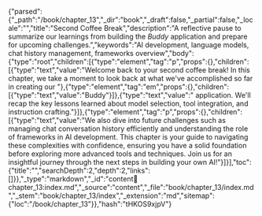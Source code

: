 {"parsed":{"_path":"/book/chapter_13","_dir":"book","_draft":false,"_partial":false,"_locale":"","title":"Second Coffee Break","description":"A reflective pause to summarize our learnings from building the *Buddy* application and prepare for upcoming challenges.","keywords":"AI development, language models, chat history management, frameworks overview","body":{"type":"root","children":[{"type":"element","tag":"p","props":{},"children":[{"type":"text","value":"Welcome back to your second coffee break! In this chapter, we take a moment to look back at what we've accomplished so far in creating our "},{"type":"element","tag":"em","props":{},"children":[{"type":"text","value":"Buddy"}]},{"type":"text","value":" application. We'll recap the key lessons learned about model selection, tool integration, and instruction crafting."}]},{"type":"element","tag":"p","props":{},"children":[{"type":"text","value":"We also dive into future challenges such as managing chat conversation history efficiently and understanding the role of frameworks in AI development. This chapter is your guide to navigating these complexities with confidence, ensuring you have a solid foundation before exploring more advanced tools and techniques. Join us for an insightful journey through the next steps in building your own AI!"}]}],"toc":{"title":"","searchDepth":2,"depth":2,"links":[]}},"_type":"markdown","_id":"content:book:chapter_13:index.md","_source":"content","_file":"book/chapter_13/index.md","_stem":"book/chapter_13/index","_extension":"md","sitemap":{"loc":"/book/chapter_13"}},"hash":"tHKOS9xjpV"}
